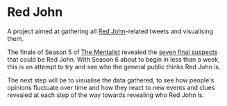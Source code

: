Red John
=======

A project aimed at gathering all [Red John](http://en.wikipedia.org/wiki/Red_John)-related tweets and visualising them.

The finale of Season 5 of [The Mentalist](http://www.cbs.com/shows/the_mentalist/) revealed the [seven final suspects](http://www.cbs.com/shows/the_mentalist/red-john/) that could be Red John. With Season 6 about to begin in less than a week, this is an attempt to try and see who the general public thinks Red John is.

The next step will be to visualise the data gathered, to see how people's opinions fluctuate over time and how they react to new events and clues revealed at each step of the way towards revealing who Red John is.